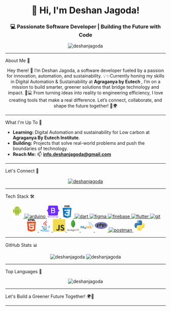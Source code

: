 <h1 align="center">👋 Hi, I'm Deshan Jagoda!</h1> <h3 align="center">💻 Passionate Software Developer | Building the Future with Code</h3><p align="center"> <img src="https://komarev.com/ghpvc/?username=deshanjagoda&label=Profile%20views&color=0e75b6&style=flat" alt="deshanjagoda" /> </p>
<hr>

About Me 🚀
<p align="center"> Hey there! 👋 I’m Deshan Jagoda, a software developer fueled by a passion for innovation, automation, and sustainability. 💡✨Currently honing my skills in Digital Automation & Sustainability at  <strong>Agraganya by Eutech </strong>, I’m on a mission to build smarter, greener solutions that bridge technology and impact. 🌱💻 From turning ideas into reality to engineering efficiency, I love creating tools that make a real difference. Let’s connect, collaborate, and shape the future together! 🚀🌍 </p>

<hr>
What I'm Up To 🌱

- **Learning:** Digital Automation and sustainability for Low carbon at **Agraganya By Eutech Institute**.
- **Building:** Projects that solve real-world problems and push the boundaries of technology.
- **Reach Me:** 📫 **info.deshanjagoda@gmail.com**
<hr>
Let's Connect 🤝
<p align="center"> <a href="https://linkedin.com/in/deshanjagoda" target="blank"> <img align="center" src="https://raw.githubusercontent.com/rahuldkjain/github-profile-readme-generator/master/src/images/icons/Social/linked-in-alt.svg" alt="deshanjagoda" height="30" width="40" /> </a> </p>
<hr>
Tech Stack 🛠️
<p align="center"> <a href="https://developer.android.com" target="_blank" rel="noreferrer"> <img src="https://raw.githubusercontent.com/devicons/devicon/master/icons/android/android-original-wordmark.svg" alt="android" width="40" height="40"/> </a> <a href="https://www.arduino.cc/" target="_blank" rel="noreferrer"> <img src="https://cdn.worldvectorlogo.com/logos/arduino-1.svg" alt="arduino" width="40" height="40"/> </a> <a href="https://getbootstrap.com" target="_blank" rel="noreferrer"> <img src="https://raw.githubusercontent.com/devicons/devicon/master/icons/bootstrap/bootstrap-plain-wordmark.svg" alt="bootstrap" width="40" height="40"/> </a> <a href="https://www.w3schools.com/css/" target="_blank" rel="noreferrer"> <img src="https://raw.githubusercontent.com/devicons/devicon/master/icons/css3/css3-original-wordmark.svg" alt="css3" width="40" height="40"/> </a> <a href="https://dart.dev" target="_blank" rel="noreferrer"> <img src="https://www.vectorlogo.zone/logos/dartlang/dartlang-icon.svg" alt="dart" width="40" height="40"/> </a> <a href="https://www.figma.com/" target="_blank" rel="noreferrer"> <img src="https://www.vectorlogo.zone/logos/figma/figma-icon.svg" alt="figma" width="40" height="40"/> </a> <a href="https://firebase.google.com/" target="_blank" rel="noreferrer"> <img src="https://www.vectorlogo.zone/logos/firebase/firebase-icon.svg" alt="firebase" width="40" height="40"/> </a> <a href="https://flutter.dev" target="_blank" rel="noreferrer"> <img src="https://www.vectorlogo.zone/logos/flutterio/flutterio-icon.svg" alt="flutter" width="40" height="40"/> </a> <a href="https://git-scm.com/" target="_blank" rel="noreferrer"> <img src="https://www.vectorlogo.zone/logos/git-scm/git-scm-icon.svg" alt="git" width="40" height="40"/> </a> <a href="https://www.w3.org/html/" target="_blank" rel="noreferrer"> <img src="https://raw.githubusercontent.com/devicons/devicon/master/icons/html5/html5-original-wordmark.svg" alt="html5" width="40" height="40"/> </a> <a href="https://www.java.com" target="_blank" rel="noreferrer"> <img src="https://raw.githubusercontent.com/devicons/devicon/master/icons/java/java-original.svg" alt="java" width="40" height="40"/> </a> <a href="https://developer.mozilla.org/en-US/docs/Web/JavaScript" target="_blank" rel="noreferrer"> <img src="https://raw.githubusercontent.com/devicons/devicon/master/icons/javascript/javascript-original.svg" alt="javascript" width="40" height="40"/> </a> <a href="https://www.mongodb.com/" target="_blank" rel="noreferrer"> <img src="https://raw.githubusercontent.com/devicons/devicon/master/icons/mongodb/mongodb-original-wordmark.svg" alt="mongodb" width="40" height="40"/> </a> <a href="https://www.mysql.com/" target="_blank" rel="noreferrer"> <img src="https://raw.githubusercontent.com/devicons/devicon/master/icons/mysql/mysql-original-wordmark.svg" alt="mysql" width="40" height="40"/> </a> <a href="https://www.php.net" target="_blank" rel="noreferrer"> <img src="https://raw.githubusercontent.com/devicons/devicon/master/icons/php/php-original.svg" alt="php" width="40" height="40"/> </a> <a href="https://postman.com" target="_blank" rel="noreferrer"> <img src="https://www.vectorlogo.zone/logos/getpostman/getpostman-icon.svg" alt="postman" width="40" height="40"/> </a> <a href="https://www.python.org" target="_blank" rel="noreferrer"> <img src="https://raw.githubusercontent.com/devicons/devicon/master/icons/python/python-original.svg" alt="python" width="40" height="40"/> </a> </p>
<hr>
GitHub Stats 📊 <br>
<p align="center"> <img src="https://github-readme-stats.vercel.app/api?username=deshanjagoda&show_icons=true&theme=light" alt="deshanjagoda" /> <img src="https://github-readme-streak-stats.herokuapp.com/?user=deshanjagoda&theme=light" alt="deshanjagoda" /> </p>
<hr>
Top Languages 💬
<p align="center"> <img src="https://github-readme-stats.vercel.app/api/top-langs/?username=deshanjagoda&theme=light" alt="deshanjagoda" /> </p>

<hr>
Let's Build a Greener Future Together! 🌍💚
<hr>
